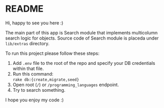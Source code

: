 # README

Hi, happy to see you here :)

The main part of this app is Search module that implements multicolumn search logic for objects.
Source code of Search module is placeda under `lib/extras` directory.

To run this project please follow these steps:
1. Add `.env` file to the root of the repo and specify your DB credentials within that file.
2. Run this command:  
`rake db:{create,migrate,seed}`
3. Open root (`/`) or `/programming_languages` endpoint.
4. Try to search something.

I hope you enjoy my code :)